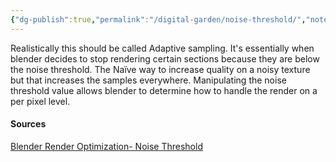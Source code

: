 ```yaml
---
{"dg-publish":true,"permalink":"/digital-garden/noise-threshold/","noteIcon":"1","created":"2025-04-09T17:17:11.872-04:00","updated":"2025-04-09T17:43:41.931-04:00"}
---
```


Realistically this should be called Adaptive sampling. It's essentially when blender decides to stop rendering certain sections because they are below the noise threshold.  The Naïve way to increase quality on a noisy texture but that increases the samples everywhere. Manipulating the noise threshold value allows blender to determine how to handle the render on a per pixel level. 

#### Sources
[Blender Render Optimization- Noise Threshold](https://blendergrid.com/learn/articles/blender-render-optimization-noise-threshold)